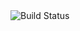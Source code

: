 <img src="https://travis-ci.org/elmehdikarami/django-competitions.svg?branch=master" alt="Build Status" />